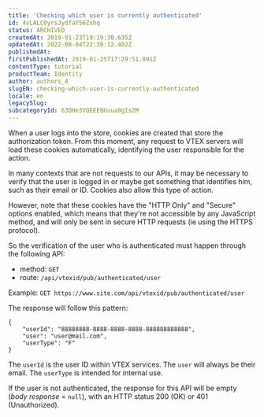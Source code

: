 ```yaml
---
title: 'Checking which user is currently authenticated'
id: 4vLALC0yrsJydfaY56Zshq
status: ARCHIVED
createdAt: 2019-01-23T19:19:30.635Z
updatedAt: 2022-08-04T22:36:12.402Z
publishedAt: 
firstPublishedAt: 2019-01-25T17:29:51.891Z
contentType: tutorial
productTeam: Identity
author: authors_4
slugEN: checking-which-user-is-currently-authenticated
locale: en
legacySlug: 
subcategoryId: 63DHe3VQEEE6Uuua8gIs2M
---
```


When a user logs into the store, cookies are created that store the authorization token. From this moment, any request to VTEX servers will load these cookies automatically, identifying the user responsible for the action.

In many contexts that are not requests to our APIs, it may be necessary to verify that the user is logged in or maybe get something that identifies him, such as their email or ID. Cookies also allow this type of action.

However, note that these cookies have the "HTTP Only" and "Secure" options enabled, which means that they're not accessible by any JavaScript method, and will only be sent in secure HTTP requests (ie using the HTTPS protocol).

So the verification of the user who is authenticated must happen through the following API:

- method: `GET`
- route: `/api/vtexid/pub/authenticated/user`

Example: `GET https://www.site.com/api/vtexid/pub/authenticated/user`

The response will follow this pattern:
```
{
    "userId": "88888888-8888-8888-8888-888888888888",
    "user": "user@mail.com",
    "userType": "F"
}
```

The `userId` is the user ID within VTEX services. The `user` will always be their email. The `userType` is intended for internal use.

If the user is not authenticated, the response for this API will be empty (_body response_ = `null`), with an HTTP status 200 (OK) or 401 (Unauthorized).
